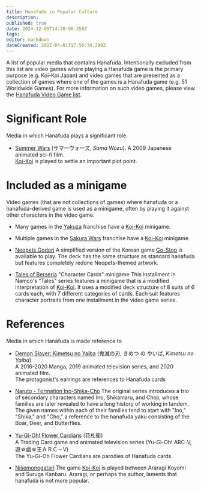 ```yaml
---
title: Hanafuda in Popular Culture
description: 
published: true
date: 2024-12-05T14:20:08.358Z
tags: 
editor: markdown
dateCreated: 2022-04-01T17:56:34.399Z
---
```


A list of popular media that contains Hanafuda. Intentionally excluded from this list are video games where playing a Hanafuda game is the primary purpose (e.g. Koi-Koi Japan) and video games that are presented as a collection of games where one of the games is a Hanafuda game (e.g. 51 Worldwide Games). For more information on such video games, please view the [Hanafuda Video Game list](/en/hanafuda/video-games).

# Significant Role
Media in which Hanafuda plays a significant role.

* [Summer Wars](https://en.wikipedia.org/wiki/Summer_Wars) (サマーウォーズ, <i>Samā Wōzu</i>).
  A 2009 Japanese animated sci-fi film.  
  [Koi-Koi](/en/hanafuda/games/koi-koi) is played to settle an important plot point.
  
# Included as a minigame
Video games (that are not collections of games) where hanafuda or a hanafuda-derived game is used as a minigame, often by playing it against other characters in the video game.

* Many games in the [Yakuza](https://en.wikipedia.org/wiki/Yakuza_(franchise)) franchise have a [Koi-Koi](/en/hanafuda/games/koi-koi) minigame.

* Multiple games in the [Sakura Wars](https://en.wikipedia.org/wiki/Sakura_Wars) franchise have a [Koi-Koi](/en/hanafuda/games/koi-koi) minigame.

* [Neopets Godori](http://www.neopets.com/games/godori/index.phtml)
  A simplified version of the Korean game [Go-Stop](/en/hanafuda/games/go-stop) is available to play. The deck has the same structure as standard hanafuda but features completely redone Neopets-themed artwork.

* [Tales of Berseria](https://en.wikipedia.org/wiki/Tales_of_Berseria) "Character Cards" minigame
	This installment in Namco's "Tales" series features a minigame that is a modified interpretation of [Koi-Koi](/en/hanafuda/games/koi-koi). It uses a modified deck structure of 8 suits of 6 cards each, with 7 different categories of cards. Each suit features character portraits from one installment in the video game series.

# References
Media in which Hanafuda is made reference to

* [Demon Slayer: Kimetsu no Yaiba](https://en.wikipedia.org/wiki/Demon_Slayer:_Kimetsu_no_Yaiba) (鬼滅の刃, きめつ の やいば, *Kimetsu no Yaiba*)  
  A 2016-2020 Manga, 2019 animated television series, and 2020 animated film.  
  The protagonist's earrings are references to Hanafuda cards

* [Naruto - Formation Ino-Shika-Cho](https://naruto.fandom.com/wiki/Formation_Ino%E2%80%93Shika%E2%80%93Ch%C5%8D)
	The original series introduces a trio of secondary characters named Ino, Shikamaru, and Choji, whose families are later revealed to have a long history of working in tandem. The given names within each of their families tend to start with "Ino," "Shika," and "Cho," a reference to the hanafuda yaku consisting of the Boar, Deer, and Butterflies.

* [Yu-Gi-Oh! Flower Cardians](https://yugioh.fandom.com/wiki/Flower_Cardian) (花札衛)  
  A Trading Card game and animated television series (Yu-Gi-Oh! ARC-V, 遊☆戯☆王ＡＲＣ－Ⅴ)  
  The Yu-Gi-Oh Flower Cardians are parodies of Hanafuda cards.
  
* [Nisemonogatari](https://bakemonogatari.fandom.com/wiki/Nisemonogatari)
  The game [Koi-Koi](/en/hanafuda/games/koi-koi) is played between Araragi Koyomi and Suruga Kanbaru.  Araragi, or perhaps the author, laments that hanafuda is not more popular.